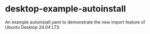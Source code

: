 # desktop-example-autoinstall
An example autoinstall.yaml to demonstrate the new import feature of Ubuntu Desktop 24.04 LTS
